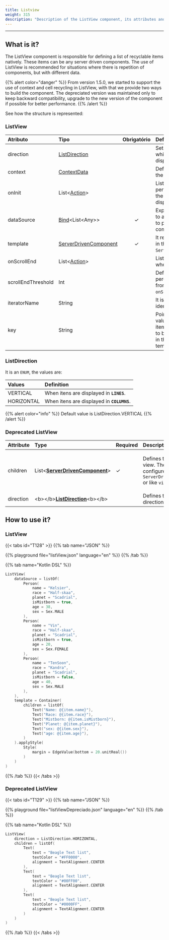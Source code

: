 ```yaml
---
title: Listview
weight: 315
description: "Description of the ListView component, its attributes and constructors"
---
```


---

## What is it?

The ListView component is responsible for defining a list of recyclable items natively. These items can be any server driven components. The use of ListView is recommended for situations where there is repetition of components, but with different data.

{{% alert color="danger" %}}
From version 1.5.0, we started to support the use of context and cell recycling in ListView, with that we provide two ways to build the component. The depreciated version was maintained only to keep backward compatibility, upgrade to the new version of the component if possible for better performance.
{{% /alert %}}

See how the structure is represented:

### ListView

| Atributo           | Tipo                                                         | Obrigatório | Definição                                                                                                                       |
| :----------------- | :----------------------------------------------------------- | :---------: | :------------------------------------------------------------------------------------------------------------------------------ |
| direction          | [ListDirection](#listdirection)                              |             | Sets the direction in which list items are displayed.                                                                           |
| context            | [ContextData](/pt/home/api/context)                          |             | Defines the context of the component.                                                                                           |
| onInit             | List&lt;[Action](/pt/home/api/actions)&gt;                   |             | List of actions to be performed as soon as the component is displayed.                                                          |
| dataSource         | [Bind](/pt/home/api/context#bindings)&lt;List&lt;Any&gt;&gt; |      ✓      | Expression that points to a list of values used to populate the component.                                                      |
| template           | [ServerDrivenComponent](/pt/home/api/components)             |      ✓      | It represents each cell in the list through a `ServerDrivenComponent`.                                                          |
| onScrollEnd        | List&lt;[Action](/pt/home/api/actions)&gt;                   |             | List of actions taken when the list ends.                                                                                       |
| scrollEndThreshold | Int                                                          |             | Defines the percentage scrolled from the list to trigger `onScrollEnd`.                                                         |
| iteratorName       | String                                                       |             | It is the context identifier for each cell.                                                                                     |
| key                | String                                                       |             | Points to a unique value present in each item of the `dataSource` to be used as a suffix in the ids of the template components. |

### ListDirection

It is an `ENUM`, the values are:

| **Values** | **Definition**                             |
| :--------- | :----------------------------------------- |
| VERTICAL   | When itens are displayed in **`LINES`**.   |
| HORIZONTAL | When itens are displayed in **`COLUMNS`**. |

{{% alert color="info" %}}
Default value is ListDirection.VERTICAL
{{% /alert %}}

### Deprecated ListView

<table>
  <thead>
    <tr>
      <th style="text-align:left">Attribute</th>
      <th style="text-align:left">Type</th>
      <th style="text-align:left">Required</th>
      <th style="text-align:left">Descriptioon</th>
    </tr>
  </thead>
  <tbody>
    <tr>
      <td style="text-align:left">children</td>
      <td style="text-align:left">List&lt;<a href="../"><b>ServerDrivenComponent</b></a>&gt;</td>
      <td style="text-align:left">&#x2713;</td>
      <td style="text-align:left">
        <p></p>
        <p>Defines the item list view. They can be configured like a <code>ServerDrivenComponents </code>or
          like <code>views.</code>
        </p>
      </td>
    </tr>
    <tr>
      <td style="text-align:left">direction</td>
      <td style="text-align:left">&lt;b&gt;&lt;/b&gt;<a href="https://docs.usebeagle.io/api/components/layout/listview"><b>ListDirection</b></a>&lt;b&gt;&lt;/b&gt;</td>
      <td
      style="text-align:left"></td>
        <td style="text-align:left">Defines the preview list direction.</td>
    </tr>
  </tbody>
</table>

## How to use it?

### ListView

{{< tabs id="T128" >}}
{{% tab name="JSON" %}}

<!-- json-playground:listView.json
{
  "_beagleComponent_": "beagle:listView",
  "direction": "VERTICAL",
  "dataSource": [
    {
      "name": "Kelsier",
      "race": "Half-skaa",
      "planet": "Scadrial",
      "isMistborn": true,
      "age": 38,
      "sex": "male"
    },
    {
      "name": "Vin",
      "race": "Half-skaa",
      "planet": "Scadrial",
      "isMistborn": true,
      "age": 20,
      "sex": "female"
    },
    {
      "name": "TenSoon",
      "race": "Kandra",
      "planet": "Scadrial",
      "isMistborn": false,
      "age": 40,
      "sex": "male"
    }
  ],
  "template": {
    "_beagleComponent_": "beagle:container",
    "style": {
      "margin": {
        "bottom": {
          "value": 20,
          "type": "REAL"
        }
      }
    },
    "children": [
      {
        "_beagleComponent_": "beagle:text",
        "text": "Name: @{item.name}"
      },
      {
        "_beagleComponent_": "beagle:text",
        "text": "Race: @{item.race}"
      },
      {
        "_beagleComponent_": "beagle:text",
        "text": "Mistborn: @{item.isMistborn}"
      },
      {
        "_beagleComponent_": "beagle:text",
        "text": "Planet: @{item.planet}"
      },
      {
        "_beagleComponent_": "beagle:text",
        "text": "sex: @{item.sex}"
      },
      {
        "_beagleComponent_": "beagle:text",
        "text": "age: @{item.age}"
      }
    ]
  }
}
-->

{{% playground file="listView.json" language="en" %}}
{{% /tab %}}

{{% tab name="Kotlin DSL" %}}

```kotlin
ListView(
    dataSource = listOf(
        Person(
            name = "Kelsier",
            race = "Half-skaa",
            planet = "Scadrial",
            isMistborn = true,
            age = 38,
            sex = Sex.MALE
        ),
        Person(
            name = "Vin",
            race = "Half-skaa",
            planet = "Scadrial",
            isMistborn = true,
            age = 20,
            sex = Sex.FEMALE
        ),
        Person(
            name = "TenSoon",
            race = "Kandra",
            planet = "Scadrial",
            isMistborn = false,
            age = 40,
            sex = Sex.MALE
        ),
    ),
    template = Container(
        children = listOf(
            Text("Name: @{item.name}"),
            Text("Race: @{item.race}"),
            Text("Mistborn: @{item.isMistborn}"),
            Text("Planet: @{item.planet}"),
            Text("sex: @{item.sex}"),
            Text("age: @{item.age}"),
        )
    ).applyStyle(
        Style(
            margin = EdgeValue(bottom = 20.unitReal())
        )
    )
)
```

{{% /tab %}}
{{< /tabs >}}

### Deprecated ListView

{{< tabs id="T129" >}}
{{% tab name="JSON" %}}

<!-- json-playground:listViewDepreciado.json
{
  "_beagleComponent_": "beagle:listView",
  "children": [
    {
      "_beagleComponent_": "beagle:text",
      "text": "Beagle Text list",
      "textColor": "#FF0000",
      "alignment": "CENTER"
    },
    {
      "_beagleComponent_": "beagle:text",
      "text": "Beagle Text list",
      "textColor": "#00FF00",
      "alignment": "CENTER"
    },
    {
      "_beagleComponent_": "beagle:text",
      "text": "Beagle Text list",
      "textColor": "#0000FF",
      "alignment": "CENTER"
    }
  ],
  "direction": "HORIZONTAL"
}
-->

{{% playground file="listViewDepreciado.json" language="en" %}}
{{% /tab %}}

{{% tab name="Kotlin DSL" %}}

```kotlin
ListView(
    direction = ListDirection.HORIZONTAL,
    children = listOf(
        Text(
            text = "Beagle Text list",
            textColor = "#FF0000",
            alignment = TextAlignment.CENTER
        ),
        Text(
            text = "Beagle Text list",
            textColor = "#00FF00",
            alignment = TextAlignment.CENTER
        ),
        Text(
            text = "Beagle Text list",
            textColor = "#0000FF",
            alignment = TextAlignment.CENTER
        )
    )
)
```

{{% /tab %}}
{{< /tabs >}}
